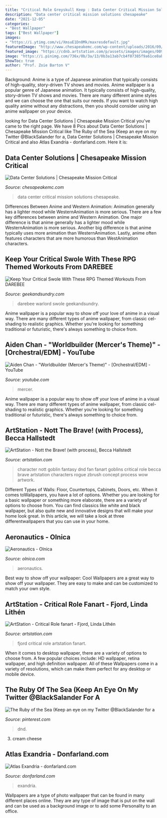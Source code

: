```yaml
---
title: "Critical Role Greyskull Keep : Data Center Critical Mission Solutions Chesapeake"
description: "Data center critical mission solutions chesapeake"
date: "2021-12-05"
categories:
- "Best Wallpaper"
tags: ["Best Wallpaper"]
images:
- "https://i.ytimg.com/vi/XmsuE1Dn0Mk/maxresdefault.jpg"
featuredImage: "http://www.chesapeakemc.com/wp-content/uploads/2016/09/Facebook-data-center-pic-by-Facebook2.jpg"
featured_image: "https://cdnb.artstation.com/p/assets/images/images/009/434/631/large/becca-hallstedt-nott.jpg?1518991106"
image: "https://i.pinimg.com/736x/0b/3a/13/0b3a13ab7cb4f07385f9a61ce8ab4701.jpg"
ShowToc: true
author: "Prof. Zoie Barton V"
---
```



Background: Anime is a type of Japanese animation that typically consists of high-quality, story-driven TV shows and movies.
Anime wallpaper is a popular genre of Japanese animation. It typically consists of high-quality, story-driven TV shows and movies. There are many different anime styles and we can choose the one that suits our needs. If you want to watch high quality anime without any distractions, then you should consider using an anime wallpaper on your device.

	

		
looking for Data Center Solutions | Chesapeake Mission Critical you've came to the right page. We have 8 Pics about Data Center Solutions | Chesapeake Mission Critical like The Ruby of the Sea (Keep an eye on my Twitter @BlackSalander for a, Data Center Solutions | Chesapeake Mission Critical and also Atlas Exandria - donfarland.com. Here it is:
		
    
## Data Center Solutions | Chesapeake Mission Critical

<img loading=lazy src="http://www.chesapeakemc.com/wp-content/uploads/2016/09/Facebook-data-center-pic-by-Facebook2.jpg" onerror="this.onerror=null;this.src='https://tse2.mm.bing.net/th?id=OIP.yhqPcZfoOPORMZMUpj3DEQHaDf&amp;pid=15.1';" alt="Data Center Solutions | Chesapeake Mission Critical">

_Source: chesapeakemc.com_

>data center critical mission solutions chesapeake. 

	

Differences Between Anime and Western Animation: Animation generally has a lighter mood while WesternAnimation is more serious.
There are a few key differences between anime and Western Animation. One major difference is that anime generally has a lighter mood while WesternAnimation is more serious. Another big difference is that anime typically uses more animation than WesternAnimation. Lastly, anime often features characters that are more humorous than WestAnimation characters.

    
## Keep Your Critical Swole With These RPG Themed Workouts From DAREBEE

<img loading=lazy src="https://geekandsundry.com/wp-content/uploads/2017/02/warlord-workout.jpg" onerror="this.onerror=null;this.src='https://tse2.mm.bing.net/th?id=OIP.x7TnGLcCfFre9uXpgSzBZwHaKe&amp;pid=15.1';" alt="Keep Your Critical Swole With These RPG Themed Workouts From DAREBEE">

_Source: geekandsundry.com_

>darebee warlord swole geekandsundry. 

	

Anime wallpaper is a popular way to show off your love of anime in a visual way. There are many different types of anime wallpaper, from classic cel-shading to realistic graphics. Whether you're looking for something traditional or futuristic, there's always something to choice from.

    
## Aiden Chan - &quot;Worldbuilder (Mercer&#039;s Theme)&quot; - [Orchestral/EDM] - YouTube

<img loading=lazy src="https://i.ytimg.com/vi/XmsuE1Dn0Mk/maxresdefault.jpg" onerror="this.onerror=null;this.src='https://tse2.mm.bing.net/th?id=OIP.3b6KtkZ-NMNHMNjVYOa6OwHaEK&amp;pid=15.1';" alt="Aiden Chan - &quot;Worldbuilder (Mercer&#039;s Theme)&quot; - [Orchestral/EDM] - YouTube">

_Source: youtube.com_

>mercer. 

	

Anime wallpaper is a popular way to show off your love of anime in a visual way. There are many different types of anime wallpaper, from classic cel-shading to realistic graphics. Whether you're looking for something traditional or futuristic, there's always something to choice from.

    
## ArtStation - Nott The Brave! (with Process), Becca Hallstedt

<img loading=lazy src="https://cdnb.artstation.com/p/assets/images/images/009/434/631/large/becca-hallstedt-nott.jpg?1518991106" onerror="this.onerror=null;this.src='https://tse2.mm.bing.net/th?id=OIP.a8hg0V2kJce2X28lB0vyTQHaLs&amp;pid=15.1';" alt="ArtStation - Nott the Brave! (with process), Becca Hallstedt">

_Source: artstation.com_

>character nott goblin fantasy dnd fan fanart goblins critical role becca brave artstation characters rogue zbrush concept process wow artwork. 

	

Different Types of Walls: Floor, Countertops, Cabinets, Doors, etc.
When it comes toWallpapers, you have a lot of options. Whether you are looking for a basic wallpaper or something more elaborate, there are a variety of options to choose from. You can find classics like white and black wallpaper, but also quite new and innovative designs that will make your home look great. In this article, we will take a look at three differentwallpapers that you can use in your home.

    
## Aeronautics - Olnica

<img loading=lazy src="https://olnica.com/wp-content/uploads/2020/12/industry-aeronautics-1-scaled.jpg" onerror="this.onerror=null;this.src='https://tse4.mm.bing.net/th?id=OIP.yNXzKLxkZdL195UuETkswQHaE8&amp;pid=15.1';" alt="Aeronautics - Olnica">

_Source: olnica.com_

>aeronautics. 

	

Best way to show off your wallpaper:
Cool Wallpapers are a great way to show off your wallpaper. They are easy to make and can be customized to match your own style.

    
## ArtStation - Critical Role Fanart - Fjord, Linda Lithén

<img loading=lazy src="https://cdnb.artstation.com/p/assets/images/images/027/096/139/large/linda-lithen-fjord-reef.jpg?1590585130" onerror="this.onerror=null;this.src='https://tse1.mm.bing.net/th?id=OIP.js2AbnVFFoOWT18yNNDjLAHaKX&amp;pid=15.1';" alt="ArtStation - Critical Role fanart - Fjord, Linda Lithén">

_Source: artstation.com_

>fjord critical role artstation fanart. 

	

When it comes to desktop wallpaper, there are a variety of options to choose from. A few popular choices include: HD wallpaper, retina wallpaper, and high definition wallpaper. All of these Wallpapers come in a variety of resolutions, which can make them perfect for any desktop or mobile device. 

    
## The Ruby Of The Sea (Keep An Eye On My Twitter @BlackSalander For A

<img loading=lazy src="https://i.pinimg.com/736x/0b/3a/13/0b3a13ab7cb4f07385f9a61ce8ab4701.jpg" onerror="this.onerror=null;this.src='https://tse1.mm.bing.net/th?id=OIP.OxaOPH4cUomW6fIG7mkp4QHaJQ&amp;pid=15.1';" alt="The Ruby of the Sea (Keep an eye on my Twitter @BlackSalander for a">

_Source: pinterest.com_

>dnd. 

	

3. cream cheese 

    
## Atlas Exandria - Donfarland.com

<img loading=lazy src="https://donfarland.com/wp-content/uploads/2021/07/MrFarland-Exandria_800-0_world-exandria-5400x3600-1-1536x1024.jpg" onerror="this.onerror=null;this.src='https://tse4.mm.bing.net/th?id=OIP.99_6yj-k-nAQC7Ll-CI1HQHaE8&amp;pid=15.1';" alt="Atlas Exandria - donfarland.com">

_Source: donfarland.com_

>exandria. 

	



Wallpapers are a type of photo wallpaper that can be found in many different places online. They are any type of image that is put on the wall and can be used as a background image or to add some Personality to an office.


